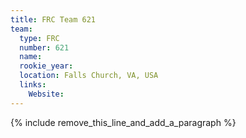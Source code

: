 ```yaml
---
title: FRC Team 621
team:
  type: FRC
  number: 621
  name:
  rookie_year:
  location: Falls Church, VA, USA
  links:
    Website:
---
```


{% include remove_this_line_and_add_a_paragraph %}